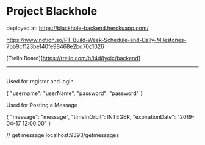 # Project Blackhole

deployed at: https://blackhole-backend.herokuapp.com/

https://www.notion.so/PT-Build-Week-Schedule-and-Daily-Milestones-7bb9cf123be140fe98468e2bd70c1026

[Trello Board][https://trello.com/b/i4d8yoic/backend]

---

##

Used for register and login

{
"username": "userName",
"password": "password"
}

Used for Posting a Message

{
"message": "message",
"timeInOrbit": INTEGER,
"expirationDate": "2019-04-17 12:00:00"
}

// get message
localhost:9393/getmessages
